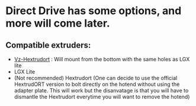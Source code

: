# Direct Drive has some options, and more will come later.

## Compatible extruders:

- [Vz-Hextrudort](https://github.com/VzBot3D/VzBot/tree/master/Assemblies%20BOM%20and%20STL/Vz-HextrudrORT) : Will mount from the bottom with the same holes as LGX lite
- LGX Lite 
- (Not recommended) Hextrudort  (One can decide to use the official HextrudORT version to bolt directly on the hotend without using the adapter plate. This will work but the disanvatage is that you will have to dismantle the Hextrudort everytime you will want to remove the hotend)



